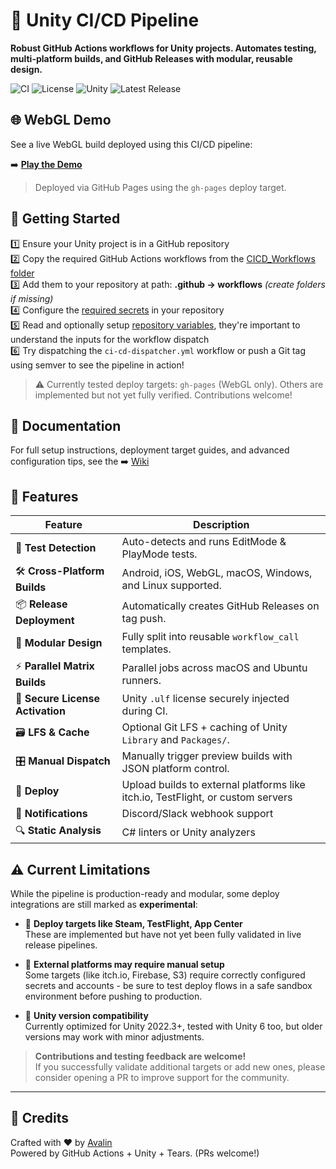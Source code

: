 # 🚀 Unity CI/CD Pipeline

**Robust GitHub Actions workflows for Unity projects. Automates testing, multi-platform builds, and GitHub Releases with modular, reusable design.**

![CI](https://github.com/Avalin/CI-CD-Unity-Test-Project/actions/workflows/ci-cd-pipeline.yml/badge.svg)
![License](https://img.shields.io/github/license/Avalin/CI-CD-Unity-Test-Project?color=blue)
![Unity](https://img.shields.io/badge/unity-2022.3%2B-black?logo=unity)
![Latest Release](https://img.shields.io/github/v/release/Avalin/Unity-CI-Templates)

## 🌐 WebGL Demo

See a live WebGL build deployed using this CI/CD pipeline:

➡️ [**Play the Demo**](https://avalin.github.io/Unity-CI-Templates/)

> Deployed via GitHub Pages using the `gh-pages` deploy target.


## 🚀 Getting Started

1️⃣ Ensure your Unity project is in a GitHub repository  
2️⃣ Copy the required GitHub Actions workflows from the [CICD_Workflows folder](https://github.com/Avalin/Unity-CI-Templates/tree/main/CICD_Workflows)  
3️⃣ Add them to your repository at path: **.github → workflows** _(create folders if missing)_<br/>
4️⃣ Configure the [required secrets](https://github.com/Avalin/Unity-CI-Templates/wiki/Required-Secrets) in your repository<br/>
5️⃣ Read and optionally setup [repository variables](https://github.com/Avalin/Unity-CI-Templates/wiki/Repository-Variables), they're important to understand the inputs for the workflow dispatch<br/>
6️⃣ Try dispatching the `ci-cd-dispatcher.yml` workflow or push a Git tag using semver to see the pipeline in action! <br/>

> ⚠️ Currently tested deploy targets: `gh-pages` (WebGL only). Others are implemented but not yet fully verified. Contributions welcome!

## 📖 Documentation

For full setup instructions, deployment target guides, and advanced configuration tips, see the ➡️ [Wiki](https://github.com/Avalin/Unity-CI-Templates/wiki)

## 📌 Features

| Feature                        | Description |
|-------------------------------|-------------|
| 🧪 **Test Detection**            | Auto-detects and runs EditMode & PlayMode tests. |
| 🛠️ **Cross-Platform Builds**     | Android, iOS, WebGL, macOS, Windows, and Linux supported. |
| 📦 **Release Deployment**        | Automatically creates GitHub Releases on tag push. |
| 🧹 **Modular Design**            | Fully split into reusable `workflow_call` templates. |
| ⚡ **Parallel Matrix Builds**     | Parallel jobs across macOS and Ubuntu runners. |
| 🔐 **Secure License Activation** | Unity `.ulf` license securely injected during CI. |
| 🗃️ **LFS & Cache**               | Optional Git LFS + caching of Unity `Library` and `Packages/`. |
| 🎛️ **Manual Dispatch**          | Manually trigger preview builds with JSON platform control. |
| 🚀 **Deploy**                | Upload builds to external platforms like itch.io, TestFlight, or custom servers |
| 📣 **Notifications**         | Discord/Slack webhook support |
| 🔍 **Static Analysis**       | C# linters or Unity analyzers |

</details>

## ⚠ Current Limitations

While the pipeline is production-ready and modular, some deploy integrations are still marked as **experimental**:

- 🚧 **Deploy targets like Steam, TestFlight, App Center**  
  These are implemented but have not yet been fully validated in live release pipelines.

- 🔗 **External platforms may require manual setup**  
  Some targets (like itch.io, Firebase, S3) require correctly configured secrets and accounts - be sure to test deploy flows in a safe sandbox environment before pushing to production.

- 🧪 **Unity version compatibility**  
  Currently optimized for Unity 2022.3+, tested with Unity 6 too, but older versions may work with minor adjustments.

> **Contributions and testing feedback are welcome!**  
> If you successfully validate additional targets or add new ones, please consider opening a PR to improve support for the community.

---

## 🙌 Credits

Crafted with ❤️ by [Avalin](https://github.com/Avalin)  
Powered by GitHub Actions + Unity + Tears.
(PRs welcome!)

